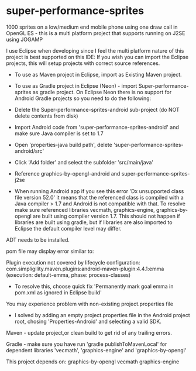 # super-performance-sprites
1000 sprites on a low/medium end mobile phone using one draw call in OpenGL ES - this is a multi platform project that supports running on J2SE using JOGAMP

I use Eclipse when developing since I feel the multi platform nature of this project is best supported on this IDE:
If you wish you can import the Eclipse projects, this will setup projects with correct source references.

- To use as Maven project in Eclipse, import as Existing Maven project.

- To use as Gradle project in Eclipse (Neon) - import Super-performance-sprites as gradle project.
On Eclipse Neon there is no support for Android Gradle projects so you need to do the following:
- Delete the Super-performance-sprites-android sub-project (do NOT delete contents from disk)
- Import Android code from 'super-performance-sprites-android' and make sure Java compiler is set to 1.7
- Open 'properties-java build path', delete 'super-performance-sprites-android/src'
- Click 'Add folder' and select the subfolder 'src/main/java'
- Reference graphics-by-opengl-android and super-performance-sprites-j2se
- When running Android app if you see this error 'Dx unsupported class file version 52.0' it means that the referenced class is compiled with a Java compiler > 1.7 and Android is not compatible with that. 
To resolve make sure referenced libraries vecmath, graphics-engine, graphics-by-opengl are built using compiler version 1.7. This should not happen if libraries are built using gradle, but if libraries are also imported to Eclipse the default compiler level may differ.


ADT needs to be installed.

pom file may display error similar to:

Plugin execution not covered by lifecycle configuration: com.simpligility.maven.plugins:android-maven-plugin:4.4.1:emma (execution: default-emma, phase: process-classes)

- To resolve this, choose quick fix 'Permanently mark goal emma in pom.xml as ignored in Eclipse build'

You may experience problem with non-existing project.properties file 

- I solved by adding an empty project.properties file in the Android project root, chosing 'Properties-Android' and selecting a valid SDK.

Maven - update project,or clean build to get rid of any trailing errors.

Gradle - make sure you have run 'gradle publishToMavenLocal' for dependent libraries 'vecmath', 'graphics-engine' and 'graphics-by-opengl'

This project depends on:
graphics-by-opengl
vecmath
graphics-engine









